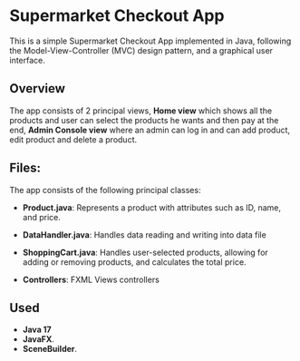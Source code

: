 # Supermarket Checkout App

This is a simple Supermarket Checkout App implemented in Java, following the Model-View-Controller 
(MVC) design pattern, and a graphical user interface.

## Overview

The app consists of 2 principal views, **Home view** which shows all the products and user can select 
the products he wants and then pay at the end, **Admin Console view** where an admin can log in and 
can add product, edit product and delete a product.

## Files:

The app consists of the following principal classes:

- **Product.java**: Represents a product with attributes such as ID, name, and price.

- **DataHandler.java**: Handles data reading and writing into data file

- **ShoppingCart.java**: Handles user-selected products, allowing for adding or removing products, and calculates the total price.

- **Controllers**: FXML Views controllers

## Used

- **Java 17**
- **JavaFX**.
- **SceneBuilder**.
